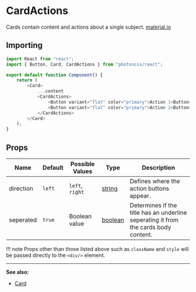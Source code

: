 # CardActions
Cards contain content and actions about a single subject. [material.io](https://material.io/components/cards)

## Importing

```js hl_lines="2 8 11"
import React from "react";
import { Button, Card, CardActions } from "photoncss/react";

export default function Component() {
	return (
		<Card>
			...content
			<CardActions>
				<Button variant="flat" color="primary">Action 1<Button>
				<Button variant="flat" color="primary">Action 2<Button>
			</CardActions>
		</Card>
	);
}
```

## Props
| Name | Default | Possible Values | Type | Description |
| - | - | - | - | - |
| direction | `left` | `left`, `right` | [string](https://developer.mozilla.org/en-US/docs/Web/JavaScript/Reference/Global_Objects/String) | Defines where the action buttons appear. |
| seperated | `true` | Boolean value  | [boolean](https://developer.mozilla.org/en-US/docs/Web/JavaScript/Reference/Global_Objects/BOOLEAN) | Determines if the title has an underline seperating it from the cards body content. |
!!! note
	Props other than those listed above such as `className` and `style` will be passed directly to the `<div/>` element.

***
**See also:**

* [Card](../card/)

